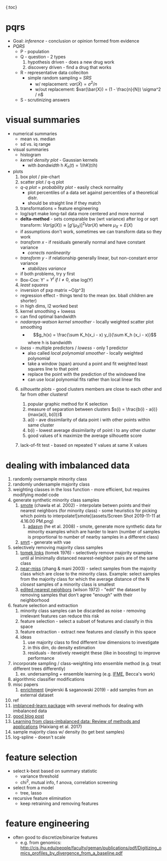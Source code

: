 

{:toc}

# pqrs

- Goal: *inference* - conclusion or opinion formed from evidence
- *PQRS*
  - P - population
  - Q - question - 2 types
    1. hypothesis driven - does a new drug work
    2. discovery driven - find a drug that works
  - R - representative data colleciton
    - simple random sampling = *SRS*
      - w/ replacement: $var(\bar{X}) = \sigma^2 / n$
      - w/out replacement: $var(\bar{X}) = (1 - \frac{n}{N}) \sigma^2 / n$ 
  - S - scrutinizing answers


# visual summaries

- numerical summaries
  - mean vs. median
  - sd vs. iq range
- visual summaries
  - histogram
  - *kernel density plot* - Gaussian kernels
    - with *bandwidth* h $K_h(t) = 1/h K(t/h)$
- plots
  1. box plot / pie-chart
  2. scatter plot / q-q plot
    - *q-q plot* = *probability plot* - easily check normality
      - plot percentiles of a data set against percentiles of a theoretical distr.
      - should be straight line if they match
  3. transformations = feature engineering
    - log/sqrt make long-tail data more centered and more normal
    - **delta-method** - sets comparable bw (wrt variance) after log or sqrt transform: $Var(g(X)) \approx [g'(\mu_X)]^2 Var(X)$ where $\mu_X = E(X)$
    - if assumptions don't work, sometimes we can transform data so they work
    - *transform x* - if residuals generally normal and have constant variance 
      - *corrects nonlinearity*
    - *transform y* - if relationship generally linear, but non-constant error variance
      - *stabilizes variance*
    - if both problems, try y first
    - Box-Cox: Y' = $Y^l \: if \: l \neq 0$, else log(Y)
  4. *least squares*
    - inversion of pxp matrix ~O(p^3)
    - regression effect - things tend to the mean (ex. bball children are shorter)
    - in high dims, l2 worked best
  5. kernel smoothing + lowess
    - can find optimal bandwidth
    - *nadaraya-watson kernel smoother* - locally weighted scatter plot smoothing
      - $$g_h(x) = \frac{\sum K_h(x_i - x) y_i}{\sum K_h (x_i - x)}$$ where h is bandwidth
    - *loess* - multiple predictors / *lowess* - only 1 predictor
      - also called *local polynomial smoother* - locally weighted polynomial
      - take a window (span) around a point and fit weighted least squares line to that point
      - replace the point with the prediction of the windowed line
      - can use local polynomial fits rather than local linear fits
  6. *silhouette plots* - good clusters members are close to each other and far from other clustersf

     1. popular graphic method for K selection
     2. measure of separation between clusters $s(i) = \frac{b(i) - a(i)}{max(a(i), b(i))}$
       1. a(i) - ave dissimilarity of data point i with other points within same cluster
       2. b(i) - lowest average dissimilarity of point i to any other cluster
     3. good values of k maximize the average silhouette score
  7. lack-of-fit test - based on repeated Y values at same X values

# dealing with imbalanced data

1. randomly oversample minority class
2. randomly undersample majority class
3. weighting classes in the loss function - more efficient, but requires modifying model code
4. generate synthetic minority class samples
   1. [smote](https://jair.org/index.php/jair/article/view/10302) (chawla et al. 2002) - interpolate betwen points and their nearest neighbors (for minority class) - some heuristics for picking which points to interpolate![smote](assets/Screen Shot 2019-11-11 at 4.16.00 PM.png)
      1. [adasyn](https://ieeexplore.ieee.org/abstract/document/4633969/) (he et al. 2008) - smote, generate more synthetic data for minority examples which are harder to learn (number of samples is proportional to number of nearby samples in a different class)
   2. [smrt](https://github.com/tgsmith61591/smrt) - generate with vae
5. selectively removing majority class samples
   1. [tomek links](https://pdfs.semanticscholar.org/090a/6772a1d69f07bfe7e89f99934294a0dac1b9.pdf?_ga=2.141687734.587787484.1573518991-2102528433.1505064485) (tomek 1976) - selectively remove majority examples until al lminimally distanced nearest-neighbor pairs are of the same class
   2. [near-miss](https://www.site.uottawa.ca/~nat/Workshop2003/jzhang.pdf) (zhang & mani 2003) - select samples from the majority class which are close to the minority class. Example: select samples from the majority class for which the average distance of the N *closest* samples of a minority class is smallest
   3. [edited nearest neighbors](https://ieeexplore.ieee.org/abstract/document/4309137) (wilson 1972) - "edit" the dataset by removing samples that don't agree "enough" with their neighborhood
6. feature selection and extraction
   1. minority class samples can be discarded as noise - removing irrelevant features can reduce this risk
   2. feature selection - select a subset of features and classify in this space
   3. feature extraction - extract new features and classify in this space
   4. ideas
      1. use majority class to find different low dimensions to investigate
      2. in this dim, do density estimation
      3. residuals - iteratively reweight these (like in boosting) to improve performance
7. incorporate sampling / class-weighting into ensemble method (e.g. treat different trees differently)
   1. ex. undersampling + ensemble learning (e.g. [IFME](https://dl.acm.org/citation.cfm?id=2467736), Becca's work)
8. algorithmic classifier modifications
9. misc papers
   1. [enrichment](https://arxiv.org/pdf/1911.06965v1.pdf) (jegierski & saganowski 2019) - add samples from an external dataset
10. ref
   1. [imblanced-learn package](https://imbalanced-learn.readthedocs.io/en/stable/api.html) with several methods for dealing with imbalanced data
   2. [good blog post](https://www.jeremyjordan.me/imbalanced-data/)
   3. [Learning from class-imbalanced data: Review of methods and applications](https://www-sciencedirect-com.libproxy.berkeley.edu/science/article/pii/S0957417416307175) (Haixiang et al. 2017)
   4. sample majority class w/ density (to get best samples)
   5. log-spline - doesn't scale



# feature selection

- select k-best based on summary statistic
	- variance threshold
	- chi$^2$, mutual info, f anova, correlation screening
- select from a model
	- tree, lasso
- recursive feature elimination
	- keep retraining and removing features



# feature engineering

- often good to discretize/binarize features
  - e.g. from genomics: http://cis.jhu.edu/people/faculty/geman/publications/pdf/Digitizing_omics_profiles_by_divergence_from_a_baseline.pdf